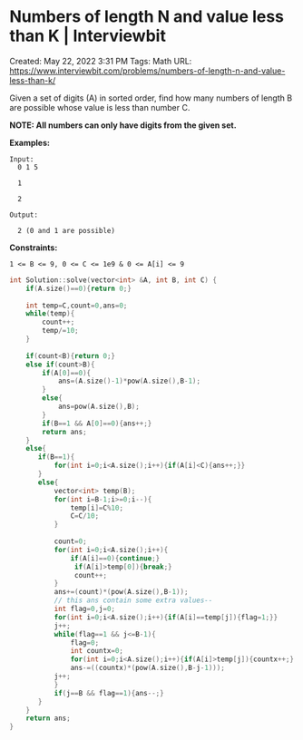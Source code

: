 # Numbers of length N and value less than K | Interviewbit

Created: May 22, 2022 3:31 PM
Tags: Math
URL: https://www.interviewbit.com/problems/numbers-of-length-n-and-value-less-than-k/

Given a set of digits (A) in sorted order, find how many numbers of length B are possible whose value is less than number C.

**NOTE: All numbers can only have digits from the given set.**

**Examples:**

```
Input:
  0 1 5

  1

  2

Output:

  2 (0 and 1 are possible)

```

**Constraints:**

```
1 <= B <= 9, 0 <= C <= 1e9 & 0 <= A[i] <= 9

```

```cpp
int Solution::solve(vector<int> &A, int B, int C) {
    if(A.size()==0){return 0;}
    
    int temp=C,count=0,ans=0;
    while(temp){
        count++;
        temp/=10;
    }       
            
    if(count<B){return 0;}
    else if(count>B){
        if(A[0]==0){
            ans=(A.size()-1)*pow(A.size(),B-1);
        }   
        else{
            ans=pow(A.size(),B);
        }   
        if(B==1 && A[0]==0){ans++;}
        return ans;
    }       
    else{   
       if(B==1){
           for(int i=0;i<A.size();i++){if(A[i]<C){ans++;}}
       }    
       else{
           vector<int> temp(B);
           for(int i=B-1;i>=0;i--){
               temp[i]=C%10;
               C=C/10;
           }
            
           count=0; 
           for(int i=0;i<A.size();i++){
               if(A[i]==0){continue;}
                if(A[i]>temp[0]){break;}
                count++;
           }    
           ans+=(count)*(pow(A.size(),B-1));
           // this ans contain some extra values--
           int flag=0,j=0;
           for(int i=0;i<A.size();i++){if(A[i]==temp[j]){flag=1;}}
           j++;
           while(flag==1 && j<=B-1){
               flag=0;
               int countx=0;
               for(int i=0;i<A.size();i++){if(A[i]>temp[j]){countx++;} if(A[i]==temp[j]){flag=1;}}
               ans-=((countx)*(pow(A.size(),B-j-1)));
           j++;
           }
           if(j==B && flag==1){ans--;}
       }    
    }       
    return ans;
}
```